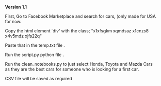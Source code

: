<b>Version 1.1</b>

First, Go to Facebook Marketplace and search for cars, (only made for USA for now.  

Copy the html element 'div' with the class; "x1xfsgkm xqmdsaz x1cnzs8 x4v5mdz xjfs22q"  

Paste that in the temp.txt file  .  

Run the script.py python file    .  

Run the clean_notebooks.py to just select Honda, Toyota and Mazda Cars as they are the best cars for someone who is looking for  a first car.  


CSV file will be saved as required

